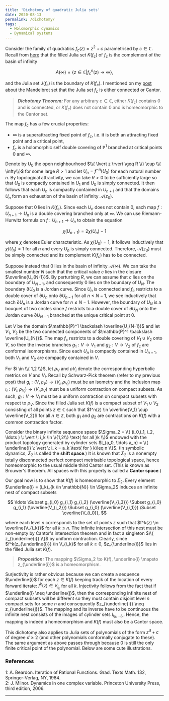 ```yaml
---
title: 'Dichotomy of quadratic Julia sets'
date: 2020-08-13
permalink: /dichotomy/
tags:
  - Holomorphic dynamics
  - Dynamical systems
---
```


Consider the family of quadratics $f_c(z) = z^2 + c$ parametrised by $c \in \mathbb{C}$. Recall from [here](/posts/2020/06/fatou_and_julia/) that the filled Julia set $K(f_c)$ of $f_c$ is the complement of the basin of infinity

$$
A(\infty) = \{ z \in \mathbb{C} \vert f_c^n(z) \to \infty \},
$$

and the Julia set $J(f_c)$ is the boundary of $K(f_c)$. I mentioned on my [post](/posts/2020/07/mandelbrot-1/) about the Mandelbrot set that the Julia set $f_c$ is either connected or Cantor.

> **_Dichotomy Theorem:_** For any arbitrary $c \in \mathbb{C}$, either $K(f_c)$ contains $0$ and is connected, or $K(f_c)$ does not contain $0$ and is homeomorphic to the Cantor set.

The map $f_c$ has a few crucial properties:
* $\infty$ is a superattracting fixed point of $f_c$, i.e. it is both an attracting fixed point and a critical point,
* $f_c$ is a holomorphic self double covering of $\mathbb{P}^1$ branched at critical points $0$ and $\infty$.

Denote by $U_0$ the open neighbourhood $\\{ \lvert z \rvert \geq R \\} \cup \\{ \infty\\}$ for some large $R>1$ and let $U_n = f^{-n} (U_0)$ for each natural number $n$. By topological attractivity, we can take $R>0$ to be sufficiently large so that $U_0$ is compactly contained in $U_1$ and $U_0$ is simply connected. It then follows that each $U_n$ is compactly contained in $U_{n+1}$ and that the domains $U_n$ form an exhaustion of the basin of infinity $\mathcal{A}(z_0)$.

Suppose that $0$ lies in $K(f_c)$. Since each $U_n$ does not contain $0$, each map $f: U_{n+1} \to U_n$ is a double covering branched only at $\infty$. We can use Riemann-Hurwitz formula on $f: U_{n+1} \to U_n$ to obtain the equation

$$
\chi(U_{n+1}) = 2 \chi(U_n) - 1
$$

where $\chi$ denotes Euler characteristic. As $\chi(U_0) = 1$, it follows inductively that $\chi(U_n) = 1$ for all $n$ and every $U_n$ is simply connected. Therefore, $\mathcal{A}(z_0)$ must be simply connected and its complement $K(f_c)$ has to be connected.

Suppose instead that $0$ lies in the basin of infinity $\mathcal{A}(\infty)$. We can take the smallest number $N$ such that the critical value $c$ lies in the closure $\overline{U_{N-1}}$. By perturbing $R$, we can assume that $c$ lies on the boundary of $U_{N-1}$, and consequently $0$ lies on the boundary of $U_{N}$. The boundary $\partial U_0$ is a Jordan curve. Since $U_n$ is connected and $f_c$ restricts to a double cover of $\partial U_{n}$ onto $\partial U_{n-1}$ for all $n\leq N-1$, we see inductively that each $\partial U_{n}$ is a Jordan curve for $n \leq N-1$. However, the boundary of $U_N$ is a bouquet of two circles since $f$ restricts to a double cover of $\partial U_{N}$ onto the Jordan curve $\partial U_{N-1}$ branched at the unique critical point at $0$.

Let $V$ be the domain $\mathbb{P}^1 \backslash \overline{U_{N-1}}$ and let $V_1$, $V_2$ be the two connected components of $\mathbb{P}^1 \backslash \overline{U_{N}}$. The map $f_c$ restricts to a double covering of $V_1 \cup V_2$ onto $V$, so then the inverse branches $g_1 : V \to V_1$ and $g_2 : V \to V_2$ of $f_c$ are conformal isomorphisms. Since each $U_n$ is compactly contained in $U_{n+1}$, both $V_1$ and $V_2$ are compactly contained in $V$.

For $i \in \\{ 1,2 \\}$, let $\rho_V$ and $\rho{V_i}$ denote the corresponding hyperbolic metrics on $V$ and $V_i$. Recall by Schwarz-Pick theorem (refer to my previous [post](/posts/2020/07/conformal_metrics/)) that $g_i : (V, \rho_V) \to (V_i, \rho_{V_i})$ must be an isometry and the inclusion map $\iota_i : (V_i, \rho_{V_i}) \to (V, \rho_V)$ must be a uniform contraction on compact subsets. As such, $g_i : V \to V_i$ must be a uniform contraction on compact subsets with respect to $\rho_V$. Since the filled Julia set $K(f)$ is a compact subset of $V_1 \cup V_2$ consisting of all points $z \in \mathbb{C}$ such that $f^n(z) \in \overline{V_1} \cup \overline{V_2}$ for all $n \in \mathbb{Z}$, both $g_1$ and $g_2$ are contractions on $K(f)$ with a common contraction factor.

Consider the binary infinite sequence space $\Sigma_2 = \\{ (i_0,i_1, i_2, \ldots ) \: \vert \: i_k \in \\{1,2\\} \text{ for all }k \\}$ endowed with the product topology generated by cylinder sets $I_{a_0, \ldots a_n} = \\{ \underline{i} \: \vert \: i_k = a_k \text{ for } k\leq n \\}$. (In symbolic dynamics, $\Sigma_2$ is called the **shift space**.) It is known that $\Sigma_2$ is a nonempty totally disconnected perfect compact metrisable topological space, hence homeomorphic to the usual middle third Cantor set. (This is known as Brouwer's theorem. All spaces with this property is called a **Cantor space**.)

Our goal now is to show that $K(f)$ is homeomorphic to $\Sigma_2$. Every element $\underline{i} = (i_k)_{k \in \mathbb{N}} \in \Sigma_2$ induces an infinite nest of compact subsets

$$
\ldots \Subset g_{i_0} g_{i_1} g_{i_2} (\overline{V_{i_3}}) \Subset g_{i_0} g_{i_1} (\overline{V_{i_2}}) \Subset g_{i_0} (\overline{V_{i_1}}) \Subset \overline{V_{i_0}},
$$

where each level $n$ corresponds to the set of points $z$ such that $f^k(z) \in \overline{V_{i_k}}$ for all $k\leq n$. The infinite intersection of this nest must be non-empty by Cantor's intersection theorem and in fact a singleton $\\{ z_{\underline{i}} \\}$ by uniform contraction. Clearly, since $f^k(z_{\underline{i}}) \in V_{i_k}$ for all $k \geq 0$, $z_{\underline{i}}$ lies in the filled Julia set $K(f)$.

> **_Proposition:_** The mapping $\Sigma_2 \to K(f), \underline{i} \mapsto z_{\underline{i}}$ is a homeomorphism.

Surjectivity is rather obvious because we can create a sequence $\underline{i}$ for each $z \in K(f)$ keeping track of the location of every forward iterate: $f^k(z) \in V_{i_k}$ for all $k$. Injectivity follows from the fact that if $\underline{i} \neq \underline{j}$, then the corresponding infinite nest of compact subsets will be different so they must contain disjoint level $n$ compact sets for some $n$ and consequently $z_{\underline{i}} \neq z_{\underline{j}}$. The mapping and its inverse have to be continuous the infinite nest consists of the images of cylinder sets $I_{i_0, \ldots i_n}$. Hence, the mapping is indeed a homeomorphism and $K(f)$ must also be a Cantor space.

This dichotomy also applies to Julia sets of polynomials of the form $z^d + c$ of degree $d\geq 2$ (and other polynomials conformally conjugate to these). The same argument as above passes through because $0$ is still the only finite critical point of the polynomial. Below are some cute illustrations.

### References

<a name="fn1">1</a>: A. Beardon. Iteration of Rational Functions. Grad. Texts Math. 132, Springer-Verlag, NY, 1984.  
<a name="fn2">2</a>: J. Milnor. Dynamics in one complex variable. Princeton University Press, third edition, 2006.  

------

